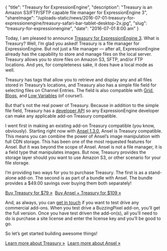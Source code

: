 {
    "title": "Treasury for ExpressionEngine",
    "description": "Treasury is an Amazon S3/FTP/SFTP capable file manager for ExpressionEngine 3",
    "shareImage": "/uploads-static/news/2016-07-01-treasury-for-expressionengine/treasury-safari-bar-tablet-desktop-2x.jpg",
    "slug": "treasury-for-expressionengine",
    "date": "2016-07-01 8:00 am"
}

Today, I am pleased to announce [Treasury for ExpressionEngine 3]. What is Treasury? Well, I’m glad you asked! Treasury is a file manager for ExpressionEngine. But not just a file manager — after all, ExpressionEngine already has the capability to store and manage files on the local server. Treasury allows you to store files on Amazon S3, SFTP, and/or FTP locations. And yes, for completeness sake, it does have a local mode as well.

Treasury has tags that allow you to retrieve and display any and all files stored in Treasury’s locations, and Treasury also has a simple file field for selecting files on Channel Entries. The field is also compatible with [Grid], [Bloqs], and [Low Variables] (of course!).

But that's not the real power of Treasury. Because in addition to the simple file field, Treasury has a [developer API] so any ExpressionEngine developer can make any applicable add-on Treasury compatible.

I went first in making an existing add-on Treasury compatible (you know, obviously). Starting right now with [Ansel 1.3.0], Ansel is Treasury compatible. This means you can combine the power of Ansel&rsquo;s image manipulation with full CDN storage. This has been one of the most requested features for Ansel. But it was beyond the scope of Ansel. Ansel is not a file manager, it is a field type that manipulates images. But now, Treasury provides the storage layer should you want to use Amazon S3, or other scenario for your file storage.

I’m providing two ways for you to purchase Treasury. The first is as a stand-alone add-on. The second is as part of a bundle with Ansel. The bundle provides a $49.00 savings over buying them both separately!

<p><div class="u--centered"><a href="https://devot-ee.com/add-ons/treasury" class="button button--outlined">Buy Treasury for $79 »</a>&nbsp;&nbsp;<a href="https://devot-ee.com/add-ons/ansel-treasury" class="button button--outlined">Buy Ansel + Treasury for $109 »</a></div></p>

And, as always, you can [get in touch] if you want to test drive any commercial add-ons. When you test drive a BuzzingPixel add-on, you’ll get the full version. Once you have test driven the add-on(s), all you’ll need to do is purchase a site license and enter the license key and you’ll be good to go.

So let’s get started building awesome things!

<p><div class="u--centered"><a href="/software/treasury" class="button button--outlined">Learn more about Treasury »</a>&nbsp;&nbsp;<a href="/software/ansel-ee" class="button button--outlined">Learn more about Ansel »</a></div></p>

[Treasury for ExpressionEngine 3]: /software/treasury
[Grid]: https://docs.expressionengine.com/latest/fieldtypes/grid.html
[Bloqs]: http://www.qdigitalstudio.com/bloqs
[Low Variables]: http://gotolow.com/addons/low-variables
[developer API]: /software/treasury/documentation/developers
[Ansel 1.3.0]: /software/ansel-ee/changelog/1-3-0
[get in touch]: /contact
